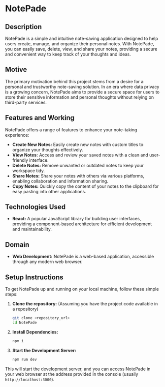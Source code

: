 # NotePade

## Description

NotePade is a simple and intuitive note-saving application designed to help users create, manage, and organize their personal notes. With NotePade, you can easily save, delete, view, and share your notes, providing a secure and convenient way to keep track of your thoughts and ideas.

## Motive

The primary motivation behind this project stems from a desire for a personal and trustworthy note-saving solution. In an era where data privacy is a growing concern, NotePade aims to provide a secure space for users to store their sensitive information and personal thoughts without relying on third-party services.

## Features and Working

NotePade offers a range of features to enhance your note-taking experience:

*   **Create New Notes:** Easily create new notes with custom titles to organize your thoughts effectively.
*   **View Notes:** Access and review your saved notes with a clean and user-friendly interface.
*   **Delete Notes:** Remove unwanted or outdated notes to keep your workspace tidy.
*   **Share Notes:** Share your notes with others via various platforms, enabling collaboration and information sharing.
*   **Copy Notes:** Quickly copy the content of your notes to the clipboard for easy pasting into other applications.

## Technologies Used

*   **React:** A popular JavaScript library for building user interfaces, providing a component-based architecture for efficient development and maintainability.

## Domain

*   **Web Development:** NotePade is a web-based application, accessible through any modern web browser.

## Setup Instructions

To get NotePade up and running on your local machine, follow these simple steps:

1.  **Clone the repository:** (Assuming you have the project code available in a repository)
    ```bash
    git clone <repository_url>
    cd NotePade
    ```

2.  **Install Dependencies:**
    ```bash
    npm i
    ```

3.  **Start the Development Server:**
    ```bash
    npm run dev
    ```

This will start the development server, and you can access NotePade in your web browser at the address provided in the console (usually `http://localhost:3000`).
